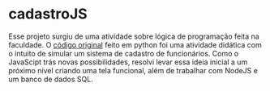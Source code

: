 # cadastroJS
Esse projeto surgiu de uma atividade sobre lógica de programação feita na faculdade. O [código original](https://github.com/Kaikeeksr/logica) feito em python foi uma atividade didática com o intuito de simular um sistema de cadastro de funcionários. Como o JavaScipt trás novas possibilidades, resolvi levar essa ideia inicial a um próximo nível criando uma tela funcional, além de trabalhar com NodeJS e um banco de dados SQL.
